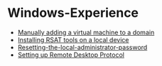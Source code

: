 # Windows-Experience
- [Manually adding a virtual machine to a domain](https://github.com/Jmtechh/Manually-adding-a-virtual-machine-to-a-domain)
- [Installing RSAT tools on a local device](https://github.com/Jmtechh/Installing-RSAT-tools-on-a-local-device)
- [Resetting-the-local-administrator-password](https://github.com/Jmtechh/Resetting-the-local-administrator-password)
- [Setting up Remote Desktop Protocol](https://github.com/Jmtechh/Setting-Up-Remote-Desktop) 
